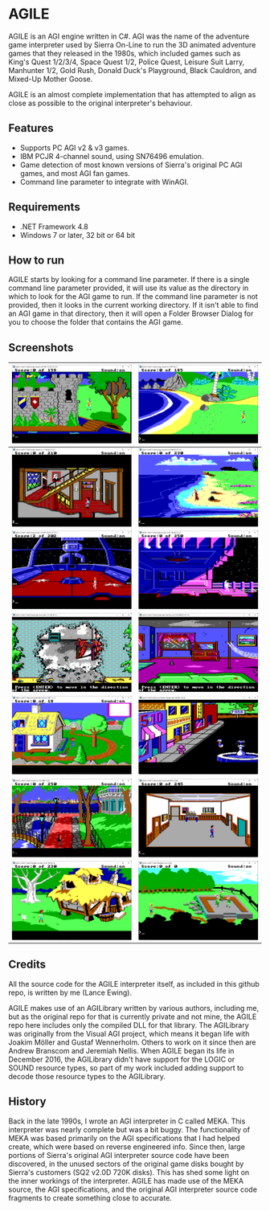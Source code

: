 # AGILE

AGILE is an AGI engine written in C#. AGI was the name of the adventure game interpreter used by Sierra On-Line to run the 3D animated adventure games that they released in the 1980s, which included games such as King's Quest 1/2/3/4, Space Quest 1/2, Police Quest, Leisure Suit Larry, Manhunter 1/2, Gold Rush, Donald Duck's Playground, Black Cauldron, and Mixed-Up Mother Goose.

AGILE is an almost complete implementation that has attempted to align as close as possible to the original interpreter's behaviour.

## Features

- Supports PC AGI v2 & v3 games.
- IBM PCJR 4-channel sound, using SN76496 emulation.
- Game detection of most known versions of Sierra's original PC AGI games, and most AGI fan games.
- Command line parameter to integrate with WinAGI.

## Requirements

- .NET Framework 4.8
- Windows 7 or later, 32 bit or 64 bit

## How to run

AGILE starts by looking for a command line parameter. If there is a single command line parameter provided, it will use its value as the directory in which to look for the AGI game to run. If the command line parameter is not provided, then it looks in the current working directory. If it isn't able to find an AGI game in that directory, then it will open a Folder Browser Dialog for you to choose the folder that contains the AGI game.

## Screenshots

![](img/kings_quest_1.png)           |  ![](img/kings_quest_2.png)
:-------------------------:|:-------------------------:
![](img/kings_quest_3.png)  |  ![](img/kings_quest_4.png)
![](img/space_quest_1.png)     |  ![](img/space_quest_2.png)
![](img/manhunter_new_york.png)     |  ![](img/manhunter_san_francisco.png)
![](img/mixed_up_mother_goose.png)     |  ![](img/donald_ducks_playground.png)
![](img/gold_rush.png)     |  ![](img/police_quest.png)
![](img/black_cauldron.png)     |  ![](img/ruby_cast.png)

## Credits 

All the source code for the AGILE interpreter itself, as included in this github repo, is written by me (Lance Ewing).

AGILE makes use of an AGILibrary written by various authors, including me, but as the original repo for that is currently private and not mine, the AGILE repo here includes only the compiled DLL for that library. The AGILibrary was originally from the Visual AGI project, which means it began life with Joakim Möller and Gustaf Wennerholm. Others to work on it since then are Andrew Branscom and Jeremiah Nellis. When AGILE began its life in December 2016, the AGILibrary didn't have support for the LOGIC or SOUND resource types, so part of my work included adding support to decode those resource types to the AGILibrary.

## History

Back in the late 1990s, I wrote an AGI interpreter in C called MEKA. This interpreter was nearly complete but was a bit buggy. The functionality of MEKA was based primarily on the AGI specifications that I had helped create, which were based on reverse engineered info. Since then, large portions of Sierra's original AGI interpreter source code have been discovered, in the unused sectors of the original game disks bought by Sierra's customers (SQ2 v2.0D 720K disks). This has shed some light on the inner workings of the interpreter. AGILE has made use of the MEKA source, the AGI specifications, and the original AGI interpreter source code fragments to create something close to accurate.

